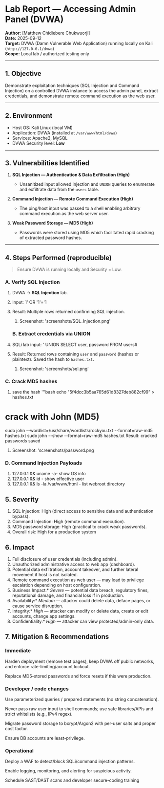 # Lab Report — Accessing Admin Panel (DVWA)

**Author:** [Matthew Chidiebere Chukwuorji]  
**Date:** 2025-09-12  
**Target:** DVWA (Damn Vulnerable Web Application) running locally on Kali (`http://127.0.0.1/dvwa`)  
**Scope:** Local lab / authorized testing only

---

## 1. Objective
Demonstrate exploitation techniques (SQL Injection and Command Injection) on a controlled DVWA instance to access the admin panel, extract credentials, and demonstrate remote command execution as the web user.

---

## 2. Environment
- Host OS: Kali Linux (local VM)  
- Application: DVWA (installed at `/var/www/html/dvwa`)  
- Services: Apache2, MySQL  
- DVWA Security level: **Low**

---

## 3. Vulnerabilities Identified
1. **SQL Injection — Authentication & Data Exfiltration (High)**  
   - Unsanitized input allowed injection and `UNION` queries to enumerate and exfiltrate data from the `users` table.

2. **Command Injection — Remote Command Execution (High)**  
   - The ping/host input was passed to a shell enabling arbitrary command execution as the web server user.

3. **Weak Password Storage — MD5 (High)**  
   - Passwords were stored using MD5 which facilitated rapid cracking of extracted password hashes.

---

## 4. Steps Performed (reproducible)
> Ensure DVWA is running locally and Security = Low.

### A. Verify SQL Injection
1. DVWA → **SQL Injection** lab.  
2. Input: 1' OR '1'='1
3. Result: Multiple rows returned confirming SQL injection.
   1. Screenshot: 'screenshots/SQL_Injection.png'

   ### B. Extract credentials via UNION
1. SQLi lab input: ' UNION SELECT user, password FROM users#
2. Result: Returned rows containing `user` and `password` (hashes or plaintext). Saved the hash to `hashes.txt`.
   1. Screenshot: 'screenshots/sql.png'

### C. Crack MD5 hashes
1. save the hash
   '''bash
echo "5f4dcc3b5aa765d61d8327deb882cf99" > hashes.txt

# crack with John (MD5)
sudo john --wordlist=/usr/share/wordlists/rockyou.txt --format=raw-md5 hashes.txt
sudo john --show --format=raw-md5 hashes.txt
Result: cracked passwords saved
   1. Screenshot: 'screenshots/password.png

### D. Command Injection Payloads
1. 127.0.0.1 && uname -a- show OS info
2. 127.0.0.1 && id - show effective user
3. 127.0.0.1 && ls -la /var/www/html - list webroot directory

## 5. Severity
1. SQL Injection: High (direct access to sensitive data and authentication bypass).
2. Command Injection: High (remote command execution).
3. MD5 password storage: High (practical to crack weak passwords).
4. Overall risk: High for a production system

## 6. Impact
1. Full disclosure of user credentials (including admin).
2. Unauthorized administrative access to web app (dashboard).
3. Potential data exfiltration, account takeover, and further lateral movement if host is not isolated.
4. Remote command execution as web user — may lead to privilege escalation depending on host configuration.
5. Business Impact:* *Severe* — potential data breach, regulatory fines, reputational damage, and financial loss if in production.
6. Availability:* *Medium* — attacker could delete data, deface pages, or cause service disruption.
7. Integrity:* *High* — attacker can modify or delete data, create or edit accounts, change app settings.
8. Confidentiality:* *High* — attacker can view protected/admin-only data. 

## 7. Mitigation & Recommendations

### Immediate

Harden deployment (remove test pages), keep DVWA off public networks, and enforce rate-limiting/account lockout.

Replace MD5-stored passwords and force resets if this were production.

### Developer / code changes

Use parameterized queries / prepared statements (no string concatenation).

Never pass raw user input to shell commands; use safe libraries/APIs and strict whitelists (e.g., IPv4 regex).

Migrate password storage to bcrypt/Argon2 with per-user salts and proper cost factor.

Ensure DB accounts are least-privilege.

### Operational

Deploy a WAF to detect/block SQLi/command injection patterns.

Enable logging, monitoring, and alerting for suspicious activity.

Schedule SAST/DAST scans and developer secure-coding training







